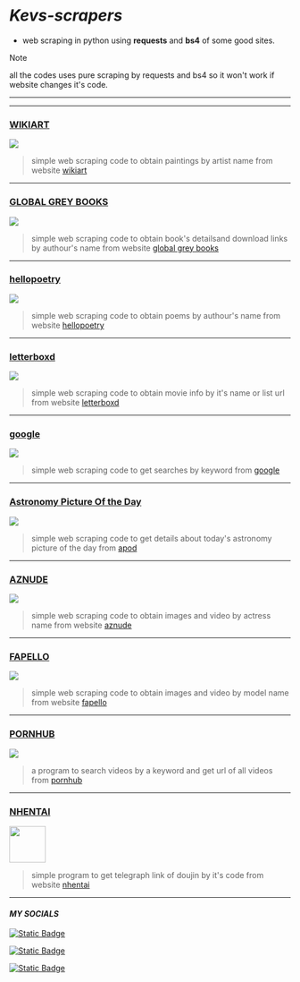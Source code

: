 # ***Kevs-scrapers***

* web scraping in python using **requests** and **bs4** of some good sites.

>[!NOTE]
>all the codes uses pure scraping by requests and bs4 so it won't work if website changes it's code.




***
***

###  [WIKIART](https://github.com/Noobmasterhu/Kevs-scrapers/blob/main/wikiart.py)

<a href="https://www.wikiart.org">
  <img src="https://s3.amazonaws.com/uploads.uservoice.com/logo/design_setting/2027/original/WIKI-ART-364x78.png?1403267184">
</a>

>simple web scraping code to obtain paintings by artist name from website [wikiart](https://www.wikiart.org)


***

###  [GLOBAL GREY BOOKS](https://github.com/Noobmasterhu/Kevs-scrapers/blob/main/globalgreybooks.py)

<a href="https://www.globalgreybooks.com">
  <img src="https://www.globalgreyebooks.com/content/site-images/site-wide/logox702.png">
</a>

>simple web scraping code to obtain book's detailsand download links by authour's name from website [global grey books](https://www.globalgreybooks.com)

***

###  [hellopoetry](https://github.com/Noobmasterhu/Kevs-scrapers/blob/main/hellopoetry.py)

<a href="https://www.hellopoetry.com">
  <img src="https://i.ibb.co/2SgLwsY/Screenshot-2023-08-09-22-00-12-064-com-brave-browser.png">
</a>

>simple web scraping code to obtain poems by authour's name from website [hellopoetry](https://www.hellopoetry.com)

***

###  [letterboxd](https://github.com/Noobmasterhu/Kevs-scrapers/blob/main/letterboxd.py)

<a href="https://www.letterboxd.com">
  <img src="https://a.ltrbxd.com/logos/letterboxd-logo-h-neg-rgb-1000px.png">
</a>

>simple web scraping code to obtain movie info by it's name or list url from website [letterboxd](https://www.letterboxd.com)

***

###  [google](https://github.com/Noobmasterhu/Kevs-scrapers/blob/main/googlesearch.py)

<a href="https://www.google.com">
  <img src="https://www.freepnglogos.com/uploads/google-logo-png/google-logo-png-google-sva-scholarship-20.png">
</a>

>simple web scraping code to get searches by keyword from [google](https://www.google.com)

***


###  [Astronomy Picture Of the Day](https://github.com/Noobmasterhu/Kevs-scrapers/blob/main/apod.py)

<a href="https://apod.nasa.gov/apod/astropix.html">
  <img src="https://www.nasa.gov/sites/default/files/styles/side_image/public/thumbnails/image/apod_logo.png?itok=6It-nhCr">
</a>

>simple web scraping code to get details about today's astronomy picture of the day from [apod](https://apod.nasa.gov/apod/astropix.html)

***


###  [AZNUDE](https://github.com/Noobmasterhu/Kevs-scrapers/blob/main/aznude.py)

<a href="https://www.aznude.com">
  <img src="https://cdn.aznude.com/images/logo.png">
</a>

>simple web scraping code to obtain images and video by actress name from website [aznude](https://www.aznude.com)


***

### [FAPELLO](https://github.com/Noobmasterhu/Kevs-scrapers/blob/main/fapello.py)

<a href="https://www.fapello.com">
  <img src="https://fapello.com/assets/images/logo-mobile.png">
</a>

>simple web scraping code to obtain images and video by model name from website [fapello](https://www.fapello.com)


***

### [PORNHUB](https://github.com/Noobmasterhu/Kevs-scrapers/blob/main/pornhub.py) 

<a href="https://www.pornhub.com">
  <img src="https://upload.wikimedia.org/wikipedia/commons/thumb/f/f1/Pornhub-logo.svg/320px-Pornhub-logo.svg.png">
</a>


>a program to search videos by a keyword and get url of all videos from [pornhub](https://www.pornhub.com)



***

### [NHENTAI](https://github.com/Noobmasterhu/Kevs-scrapers/blob/main/nhentai.py) 

<a href="https://www.nhentai.net">
  <img src="https://i.imgur.io/uLAimaY_d.webp?maxwidth=640&shape=thumb&fidelity=medium" height=65 width=auto>
</a>

>simple program to get telegraph link of doujin by it's code from website [nhentai](https://www.nhentai.to)


***

#### *MY SOCIALS* 

<a href="https://instagram.com/keval_sapovadiya_?igshid=MzNlNGNkZWQ4Mg=="><img alt="Static Badge" src="https://img.shields.io/badge/INSTAGRAM%20-%20%23000000?style=for-the-badge&logo=Instagram&color=%23FFC0CB">
</a>

<a href="https://t.me/piperidine"><img alt="Static Badge" src="https://img.shields.io/badge/TELEGRAM%20-%20%2387CEEB?style=for-the-badge&logo=Telegram"></a>


<a href="https://t.me/Thehatakekakashi"><img alt="Static Badge" src="https://img.shields.io/badge/CHANNEL%20-%20%23808080?style=for-the-badge&logo=Telegram&label=TELEGRAM&labelColor=%2387CEEB"></a>
